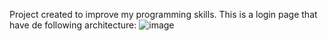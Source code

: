 Project created to improve my programming skills.
This is a login page that have de following architecture:
![image](https://github.com/user-attachments/assets/68c52c9a-c838-41ab-b383-caec99a3dd6e)
